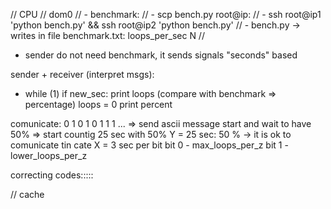 
// CPU
// dom0
// - benchmark:
// - scp bench.py root@ip:
// - ssh root@ip1 'python bench.py' &&  ssh root@ip2 'python bench.py'
// - bench.py -> writes in file benchmark.txt: loops_per_sec N
// 
- sender do not need benchmark, it sends signals "seconds" based

sender + receiver (interpret msgs):
- while (1)
    if new_sec:
        print loops
        (compare with benchmark => percentage)
        loops = 0
        print percent
        
comunicate: 0 1 0 1 0 1 1 1 ... => send ascii message
start and wait to have 50% => start countig 25 sec with 50%
Y = 25 sec: 50 % -> it is ok to comunicate
tin cate X = 3 sec per bit
bit 0 - max_loops_per_z
bit 1 - lower_loops_per_z


correcting codes:::::

// cache

